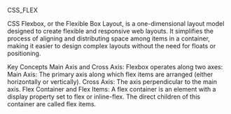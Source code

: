 CSS_FLEX

CSS Flexbox, or the Flexible Box Layout, is a one-dimensional layout model designed to create flexible and responsive web layouts. It simplifies the process of aligning and distributing space among items in a container, making it easier to design complex layouts without the need for floats or positioning.

Key Concepts
Main Axis and Cross Axis: Flexbox operates along two axes:
Main Axis: The primary axis along which flex items are arranged (either horizontally or vertically).
Cross Axis: The axis perpendicular to the main axis.
Flex Container and Flex Items:
A flex container is an element with a display property set to flex or inline-flex.
The direct children of this container are called flex items.
